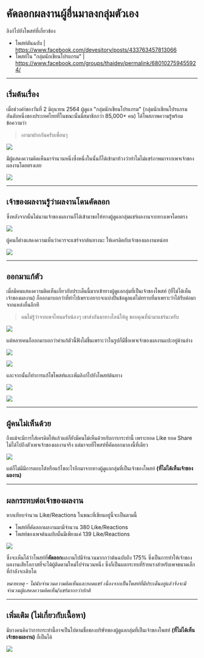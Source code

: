# คัดลอกผลงานผู้อื่นมาลงกลุ่มตัวเอง

ลิงก์ไปยังโพสท์ที่เกี่ยวข้อง

- โพสท์ตันฉบับ | https://www.facebook.com/devesitory/posts/433763457813066
- โพสท์ใน "กลุ่มนักเขียนโปรแกรม" | https://www.facebook.com/groups/thaidev/permalink/680102759455924/

---

## เริ่มต้นเรื่อง

เมื่อช่วงคำ่ของวันที่ 2 มิถุนายน 2564 ผู้ดูแล "กลุ่มนักเขียนโปรแกรม" (กลุ่มนักเขียนโปรแกรมอันดับหนึ่งของประเทศไทยที่ในขณะนั้นมีสมาชิกกว่า 85,000+ คน) ได้โพสภาพความรู้พร้อมข้อความว่า

> เอามาฝากกันครับเพื่อนๆ

![](https://user-images.githubusercontent.com/85276263/120602949-b31a6000-c475-11eb-9e3b-52be747061d5.png)

มีผู้แสดงความคิดเห็นมาจำนวนหนึ่งซึ่งหนึ่งในนั้นก็ได้เข้ามาท้วงว่าทำไมไม่แชร์ภาพมาจากเพจเจ้าของผลงานโดยตรงเลย

![](https://user-images.githubusercontent.com/85276263/120603456-40f64b00-c476-11eb-852d-806f01433530.png)

---

## เจ้าของผลงานรู้ว่าผลงานโดนคัดลอก

ซึ่งหลังจากนั้นไม่นานเจ้าของผลงานก็ได้เข้ามาขอให้ทางผู้ดูแลกลุ่มแชร์ผลงานจากทางเพจโดยตรง

![](https://user-images.githubusercontent.com/85276263/120603156-e8bf4900-c475-11eb-9af0-5c1cea84ce54.png)

ผู้คนก็ต่างแสดงความเห็นว่าควรจะแชร์จากต้นทางนะ ให้เครดิตกับเจ้าของผลงานหน่อย

![](https://user-images.githubusercontent.com/85276263/120604658-718ab480-c477-11eb-8c87-06b253008300.png)

---

## ออกมาแก้ตัว

เมื่อมีคนแสดงความติดเห็นเกี่ยวกับประเด็นนี้มากเข้าทางผู้ดูแลกลุ่มที่เป็นเจ้าของโพสท์ (ที่ไม่ได้เห็นเจ้าของผลงาน) ก็ออกมาบอกว่าที่ทำไปเพราะอยากจะแบ่งปันข้อมูลแต่ไม่ทราบที่มาเพราะว่าได้รับต่อมาจากแหล่งอื่นอีกที

> ผมไม่รู้ว่าจากเพจไหนครับน้องๆ เขาส่งกันมาทางไลน์ให้ดู ขอบคุณที่นำมาแชร์นะครับ

![](https://user-images.githubusercontent.com/85276263/120605324-1f965e80-c478-11eb-8610-435956334b5d.png)

แต่หลายคนก็ออกมาบอกว่าคำแก้ตัวนี้ฟังไม่ขึ้นเพราะว่าในรูปก็มีชื่อเพจเจ้าของผลงานแปะอยู่ด้านล่าง

![](https://user-images.githubusercontent.com/85276263/120607278-3b9aff80-c47a-11eb-9a74-3b3a110fc4c7.png)

![](https://user-images.githubusercontent.com/85276263/120607608-8a489980-c47a-11eb-932a-13e6c5b7664c.png)

และจากนั้นก็ทำการแก้ไขโพสท์และเพิ่มลิงก์ไปยังโพสท์ต้นทาง

![](https://user-images.githubusercontent.com/85276263/120605961-dc88bb00-c478-11eb-9b96-98dc6ea70526.png)

![](https://user-images.githubusercontent.com/85276263/120605837-ba8f3880-c478-11eb-8dcf-675f2635afaf.png)

---

## ผู้คนไม่เห็นด้วย

ถึงแม้จะมีการใส่เครดิตให้แล้วแต่ก็ยังมีคนไม่เห็นด้วยกับการกระทำนี้ เพราะยอด Like ยอด Share ไม่ได้ไปถึงตัวเพจเจ้าของผลงานจริง แต่มาจบที่โพสท์ที่คัดลอกมาลงนี้ที่เดียว

![](https://user-images.githubusercontent.com/85276263/120606826-caf3e300-c479-11eb-98d4-e7a63fdf9312.png)

แต่ก็ไม่มีมีการตอบโต้หรือแก้ไขอะไรอีกมาจากทางผู้ดูแลกลุ่มที่เป็นเจ้าของโพสท์ **(ที่ไม่ได้เห็นเจ้าของผลงาน)**

---

## ผลกระทบต่อเจ้าของผลงาน

หากเทียบจำนวน Like/Reactions ในขณะที่เขียนอยู่นี้จะเป็นตามนี้

- โพสท์ที่คัดลอกผลงานมามีจำนวน 380 Like/Reactions
- โพสท์ของเพจต้นฉบับนั้นมีเพียงแค่ 139 Like/Reactions

![](https://user-images.githubusercontent.com/85276263/120609523-71d97e80-c47c-11eb-922c-97c0611ee090.png)

ซึ่งจะเห็นได้ว่าโพสท์ที่**คัดลอก**ผลงานไปมีจำนวนมากกว่าต้นฉบับถึง 175% ซึ่งเป็นการทำให้เจ้าของผลงานเสียโอกาสที่จะได้ผู้ติดตามใหม่ไปจำนวนหนึ่ง ซึ่งก็เป็นผลกระทบที่ร้ายแรงสำหรับเพจขนาดเล็กที่กำลังจะเติบโต

_หมายเหตุ - ไม่นับจำนวนความคิดเห็นและยอดแชร์ เนื่องจากเป็นโพสท์ที่มีประเด็นอยู่แล้วจึงจะมีจำนวนผู้แสดงความคิดเห็น/แชร์มากกว่าปกติ_

---

## เพิ่มเติม (ไม่เกี่ยวกับเนื้อหา)

มีบางคนคิดว่าการกระทำนี้อาจเป็นไปตามชื่อของบริษัทของผู้ดูแลกลุ่มที่เป็นเจ้าของโพสท์ **(ที่ไม่ได้เห็นเจ้าของผลงาน)** ก็เป็นได้

![](https://user-images.githubusercontent.com/85276263/120609813-c54bcc80-c47c-11eb-9a56-770992cf9464.png)
